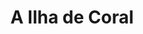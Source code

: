 ---
ref: sol-060-0002
title: ["A Ilha de Coral"]
author_name: ["Figueiredo Sobral"]
publisher: ["Portugália Editora"]
year: "unknown date"
origin: ["Portugal"]
formats: [book, book-cover]
disciplines: [graphic-design, illustration]
tags:
layout: artifact
status: ["rescan"]
published: false
int_published: false
image_count:
date_added: 2023-06-16
batch:
---